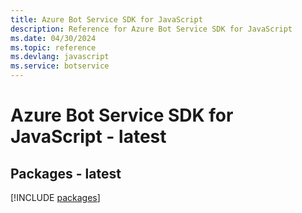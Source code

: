 ```yaml
---
title: Azure Bot Service SDK for JavaScript
description: Reference for Azure Bot Service SDK for JavaScript
ms.date: 04/30/2024
ms.topic: reference
ms.devlang: javascript
ms.service: botservice
---
```

# Azure Bot Service SDK for JavaScript - latest
## Packages - latest
[!INCLUDE [packages](bot-service-index.md)]